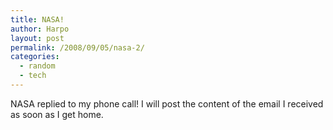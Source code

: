 ```yaml
---
title: NASA!
author: Harpo
layout: post
permalink: /2008/09/05/nasa-2/
categories:
  - random
  - tech
---
```

NASA replied to my phone call! I will post the content of the email I received as soon as I get home.